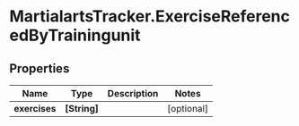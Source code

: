 # MartialartsTracker.ExerciseReferencedByTrainingunit

## Properties
Name | Type | Description | Notes
------------ | ------------- | ------------- | -------------
**exercises** | **[String]** |  | [optional] 


